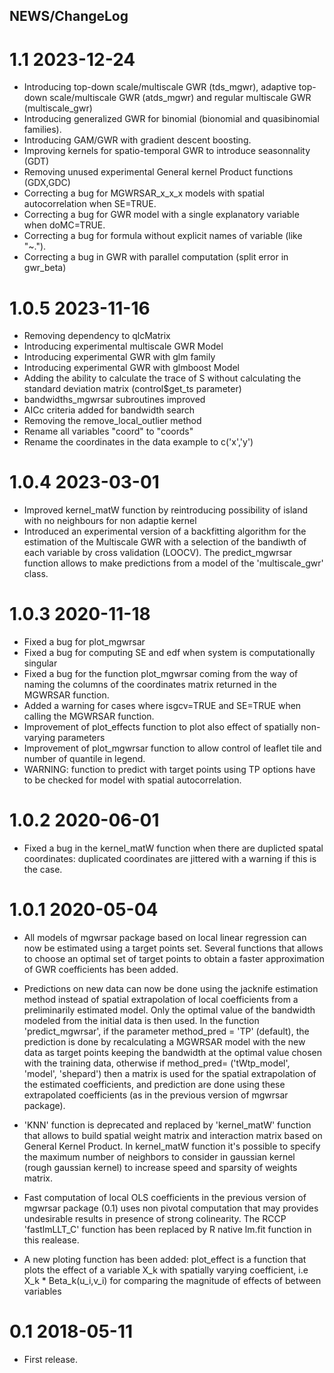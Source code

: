 NEWS/ChangeLog
-----------------------------


# 1.1 2023-12-24
* Introducing top-down scale/multiscale GWR (tds_mgwr), adaptive top-down scale/multiscale GWR (atds_mgwr) and regular multiscale GWR (multiscale_gwr)
* Introducing generalized GWR for binomial (bionomial and quasibinomial families).
* Introducing GAM/GWR with gradient descent boosting.
* Improving kernels for spatio-temporal GWR to introduce seasonnality (GDT)
* Removing unused experimental General kernel Product functions (GDX,GDC)
* Correcting a bug for MGWRSAR_x_x_x models with spatial autocorrelation when SE=TRUE.
* Correcting a bug for GWR model with a single explanatory variable when doMC=TRUE.
* Correcting a bug for formula without explicit names of variable (like "~.").
* Correcting a bug in GWR with parallel computation (split error in gwr_beta)


# 1.0.5 2023-11-16
* Removing dependency to qlcMatrix
* Introducing experimental multiscale GWR Model
* Introducing experimental GWR with glm family
* Introducing experimental GWR with glmboost Model
* Adding the ability to calculate the trace of S without calculating the standard deviation matrix (control$get_ts parameter)
* bandwidths_mgwrsar subroutines improved
* AICc criteria added for bandwidth search
* Removing the remove_local_outlier method
* Rename all variables "coord" to "coords"
* Rename the coordinates in the data example to c('x','y')


# 1.0.4 2023-03-01
* Improved kernel_matW function by reintroducing possibility of island with no neighbours for non adaptie kernel
* Introduced an experimental version of a backfitting algorithm for the estimation of the Multiscale GWR with a selection of the bandiwth of each variable by cross validation (LOOCV). The predict_mgwrsar function allows to make predictions from a model of the 'multiscale_gwr' class.

# 1.0.3 2020-11-18
* Fixed a bug for plot_mgwrsar
* Fixed a bug for computing SE and edf when system is computationally singular
* Fixed a bug for the function plot_mgwrsar coming from the way of naming the columns of the coordinates matrix returned in the MGWRSAR function.
* Added a warning for cases where isgcv=TRUE and SE=TRUE when calling the MGWRSAR function.
* Improvement of plot_effects function to plot also effect of spatially non-varying parameters
* Improvement of plot_mgwrsar function to allow control of leaflet tile and number of quantile in legend.
* WARNING:  function to predict with target points using TP options have to be checked for model with spatial autocorrelation.


# 1.0.2 2020-06-01

* Fixed a bug in the kernel_matW function when there are duplicted spatal coordinates: duplicated coordinates are jittered with a warning if this is the case.

# 1.0.1 2020-05-04

* All models of mgwrsar package based on local linear regression can now be estimated using a target points set. Several functions that allows to choose an optimal set of target points to obtain a faster approximation of GWR coefficients has been added.

* Predictions on new data can now be done using the jacknife estimation method instead of spatial extrapolation of local coefficients from a preliminarily estimated model. Only the optimal value of the bandwidth modeled from the initial data is then used. In the function 'predict_mgwrsar', if the parameter method_pred = 'TP' (default), the prediction is done by recalculating a MGWRSAR model with the new data as target points keeping the bandwidth at the optimal value chosen with the training data, otherwise if method_pred= ('tWtp_model', 'model', 'shepard') then a matrix is used for the spatial extrapolation of the estimated coefficients, and prediction are done using these extrapolated coefficients (as in the previous version of mgwrsar package).

* 'KNN' function is deprecated and replaced by 'kernel_matW' function that allows to build spatial weight matrix and interaction matrix based on General Kernel Product. In kernel_matW function it's possible to specify the maximum number of neighbors to consider in gaussian kernel (rough gaussian kernel) to increase speed and sparsity of weights matrix.

* Fast computation of local OLS coefficients in the previous version of mgwrsar package (0.1) uses non pivotal computation that may provides undesirable results in presence of strong colinearity. The RCCP 'fastlmLLT_C' function has been replaced by R native lm.fit function in this realease.

* A new ploting function has been added: plot_effect is a function that plots the effect of a variable X_k with spatially varying coefficient, i.e X_k * Beta_k(u_i,v_i) for comparing the magnitude of effects of between variables

# 0.1 2018-05-11
* First release.

